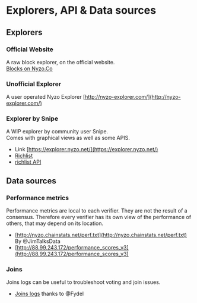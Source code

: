 # Explorers, API & Data sources

## Explorers

### Official Website

A raw block explorer, on the official website.  
[Blocks on Nyzo.Co](https://nyzo.co/block/)

### Unofficial Explorer

A user operated Nyzo Explorer [http://nyzo-explorer.com/](http://nyzo-explorer.com/)

### Explorer by Snipe

A WIP explorer by community user Snipe.  
Comes with graphical views as well as some APIS.

- Link [https://explorer.nyzo.net/](https://explorer.nyzo.net/)
- [Richlist](https://explorer.nyzo.net/client/richlist.html)
- [richlist API](https://explorer.nyzo.net/client/json/balance_list.json)

## Data sources

### Performance metrics

Performance metrics are local to each verifier. They are not the result of a consensus.
Therefore every verifier has its own view of the performance of others, that may depend on its location.

- [http://nyzo.chainstats.net/perf.txt](http://nyzo.chainstats.net/perf.txt) By @JimTalksData
- [http://88.99.243.172/performance_scores_v3](http://88.99.243.172/performance_scores_v3)

### Joins

Joins logs can be useful to troubleshoot voting and join issues.

- [Joins logs](http://elefant.hamster.science/joins.txt) thanks to @Fydel
